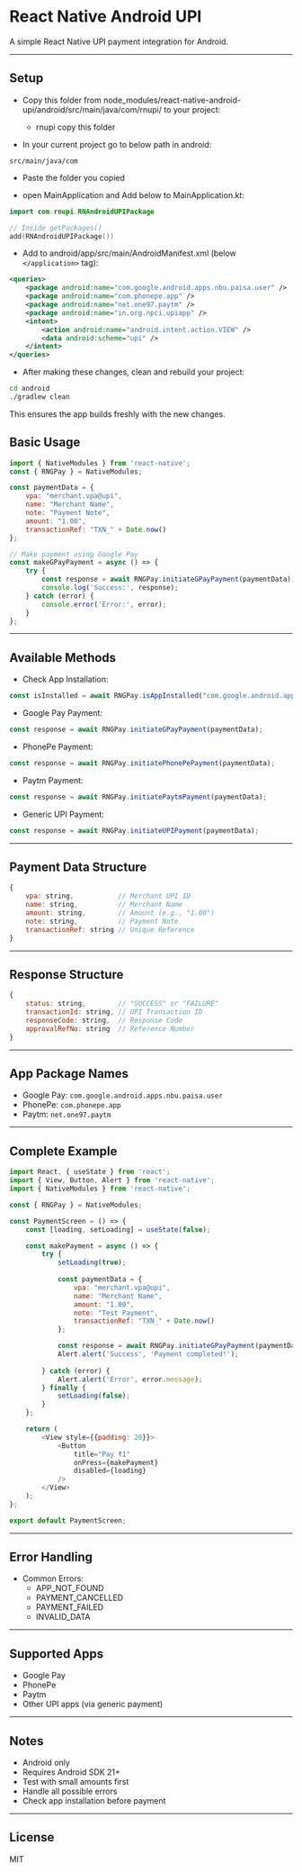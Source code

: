 # React Native Android UPI

A simple React Native UPI payment integration for Android.

----

## Setup

* Copy this folder from node_modules/react-native-android-upi/android/src/main/java/com/rnupi/ to your project:
    - rnupi copy this folder

* In your current project go to below path in android:
```
src/main/java/com
```

* Paste the folder you copied

* open MainApplication and Add below to MainApplication.kt:
```kotlin
import com.rnupi.RNAndroidUPIPackage

// Inside getPackages()
add(RNAndroidUPIPackage())
```

* Add to android/app/src/main/AndroidManifest.xml (below `</application>` tag):
```xml
<queries>
    <package android:name="com.google.android.apps.nbu.paisa.user" />
    <package android:name="com.phonepe.app" />
    <package android:name="net.one97.paytm" />
    <package android:name="in.org.npci.upiapp" />
    <intent>
        <action android:name="android.intent.action.VIEW" />
        <data android:scheme="upi" />
    </intent>
</queries>
```

* After making these changes, clean and rebuild your project:
```bash
cd android
./gradlew clean
```

This ensures the app builds freshly with the new changes.

## Basic Usage

```javascript
import { NativeModules } from 'react-native';
const { RNGPay } = NativeModules;

const paymentData = {
    vpa: "merchant.vpa@upi",
    name: "Merchant Name",
    note: "Payment Note",
    amount: "1.00",
    transactionRef: "TXN_" + Date.now()
};

// Make payment using Google Pay
const makeGPayPayment = async () => {
    try {
        const response = await RNGPay.initiateGPayPayment(paymentData);
        console.log('Success:', response);
    } catch (error) {
        console.error('Error:', error);
    }
};
```

----

## Available Methods

* Check App Installation:
```javascript
const isInstalled = await RNGPay.isAppInstalled("com.google.android.apps.nbu.paisa.user");
```

* Google Pay Payment:
```javascript
const response = await RNGPay.initiateGPayPayment(paymentData);
```

* PhonePe Payment:
```javascript
const response = await RNGPay.initiatePhonePePayment(paymentData);
```

* Paytm Payment:
```javascript
const response = await RNGPay.initiatePaytmPayment(paymentData);
```

* Generic UPI Payment:
```javascript
const response = await RNGPay.initiateUPIPayment(paymentData);
```

----

## Payment Data Structure

```javascript
{
    vpa: string,           // Merchant UPI ID
    name: string,          // Merchant Name
    amount: string,        // Amount (e.g., "1.00")
    note: string,          // Payment Note
    transactionRef: string // Unique Reference
}
```

----

## Response Structure

```javascript
{
    status: string,        // "SUCCESS" or "FAILURE"
    transactionId: string, // UPI Transaction ID
    responseCode: string,  // Response Code
    approvalRefNo: string  // Reference Number
}
```

----

## App Package Names

* Google Pay: `com.google.android.apps.nbu.paisa.user`
* PhonePe: `com.phonepe.app`
* Paytm: `net.one97.paytm`

----

## Complete Example

```javascript
import React, { useState } from 'react';
import { View, Button, Alert } from 'react-native';
import { NativeModules } from 'react-native';

const { RNGPay } = NativeModules;

const PaymentScreen = () => {
    const [loading, setLoading] = useState(false);

    const makePayment = async () => {
        try {
            setLoading(true);
            
            const paymentData = {
                vpa: "merchant.vpa@upi",
                name: "Merchant Name",
                amount: "1.00",
                note: "Test Payment",
                transactionRef: "TXN_" + Date.now()
            };

            const response = await RNGPay.initiateGPayPayment(paymentData);
            Alert.alert('Success', 'Payment completed!');
            
        } catch (error) {
            Alert.alert('Error', error.message);
        } finally {
            setLoading(false);
        }
    };

    return (
        <View style={{padding: 20}}>
            <Button 
                title="Pay ₹1" 
                onPress={makePayment}
                disabled={loading}
            />
        </View>
    );
};

export default PaymentScreen;
```

----

## Error Handling

* Common Errors:
  - APP_NOT_FOUND
  - PAYMENT_CANCELLED
  - PAYMENT_FAILED
  - INVALID_DATA

----

## Supported Apps

* Google Pay
* PhonePe
* Paytm
* Other UPI apps (via generic payment)

----

## Notes

* Android only
* Requires Android SDK 21+
* Test with small amounts first
* Handle all possible errors
* Check app installation before payment

----

## License

MIT
